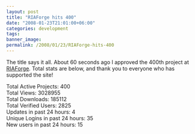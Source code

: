 ```yaml
---
layout: post
title: "RIAForge hits 400"
date: "2008-01-23T21:01:00+06:00"
categories: development 
tags: 
banner_image: 
permalink: /2008/01/23/RIAForge-hits-400
---
```


The title says it all. About 60 seconds ago I approved the 400th project at <a href="http://www.riaforge.org">RIAForge</a>. Total stats are below, and thank you to everyone who has supported the site!

Total Active Projects: 400<br />
Total Views: 3028955<br />
Total Downloads: 185112<br />
Total Verified Users: 2825<br />
Updates in past 24 hours: 4<br />
Unique Logins in past 24 hours: 35<br />
New users in past 24 hours: 15<br />